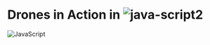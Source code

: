 # Drones in Action in ![java-script2](https://user-images.githubusercontent.com/32045473/150615047-853c0616-4d1b-4cc6-8438-7bb8c5b9caa2.png)

![JavaScript](https://user-images.githubusercontent.com/32045473/150614877-330ef2c9-9c13-4b91-92c5-883a1b5254f2.png)
